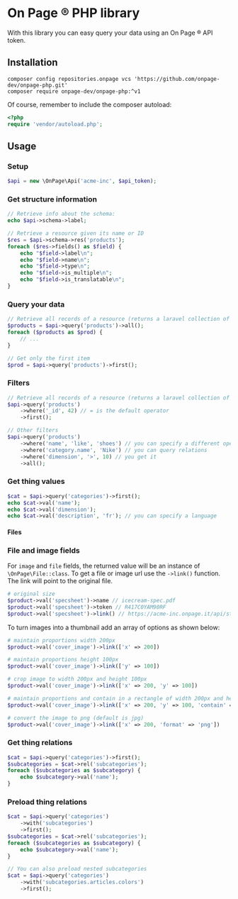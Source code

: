# On Page ® PHP library

With this library you can easy query your data using an On Page ® API token.

## Installation
```
composer config repositories.onpage vcs 'https://github.com/onpage-dev/onpage-php.git'
composer require onpage-dev/onpage-php:^v1
```

Of course, remember to include the composer autoload:
```php
<?php
require 'vendor/autoload.php';
```

## Usage

### Setup
```php
$api = new \OnPage\Api('acme-inc', $api_token);
```

### Get structure information
```php
// Retrieve info about the schema:
echo $api->schema->label;

// Retrieve a resource given its name or ID
$res = $api->schema->res('products');
foreach ($res->fields() as $field) {
    echo "$field->label\n";
    echo "$field->name\n";
    echo "$field->type\n";
    echo "$field->is_multiple\n";
    echo "$field->is_translatable\n";
}
```

### Query your data
```php
// Retrieve all records of a resource (returns a laravel collection of \OnPage\Thing)
$products = $api->query('products')->all();
foreach ($products as $prod) {
    // ...
}

// Get only the first item
$prod = $api->query('products')->first();
```

### Filters
```php
// Retrieve all records of a resource (returns a laravel collection of \OnPage\Thing)
$api->query('products')
    ->where('_id', 42) // = is the default operator
    ->first();

// Other filters
$api->query('products')
    ->where('name', 'like', 'shoes') // you can specify a different operator
    ->where('category.name', 'Nike') // you can query relations
    ->where('dimension', '>', 10) // you get it
    ->all();
```

### Get thing values
```php
$cat = $api->query('categories')->first();
echo $cat->val('name');
echo $cat->val('dimension');
echo $cat->val('description', 'fr'); // you can specify a language
```
#### Files

### File and image fields
For `image` and `file` fields, the returned value will be an instance of `\OnPage\File::class`.
To get a file or image url use the `->link()` function. The link will point to the original file.

```php
# original size
$product->val('specsheet')->name // icecream-spec.pdf
$product->val('specsheet')->token // R417C0YAM90RF
$product->val('specsheet')->link() // https://acme-inc.onpage.it/api/storage/R417C0YAM90RF?name=icecream-spec.pdf
```

To turn images into a thumbnail add an array of options as shown below:
```php
# maintain proportions width 200px
$product->val('cover_image')->link(['x' => 200])

# maintain proportions height 100px
$product->val('cover_image')->link(['y' => 100])

# crop image to width 200px and height 100px
$product->val('cover_image')->link(['x' => 200, 'y' => 100])

# maintain proportions and contain in a rectangle of width 200px and height 100px 
$product->val('cover_image')->link(['x' => 200, 'y' => 100, 'contain' => true])

# convert the image to png (default is jpg)
$product->val('cover_image')->link(['x' => 200, 'format' => 'png'])
```

### Get thing relations
```php
$cat = $api->query('categories')->first();
$subcategories = $cat->rel('subcategories');
foreach ($subcategories as $subcategory) {
    echo $subcategory->val('name');
}
```

### Preload thing relations
```php
$cat = $api->query('categories')
    ->with('subcategories')
    ->first();
$subcategories = $cat->rel('subcategories');
foreach ($subcategories as $subcategory) {
    echo $subcategory->val('name');
}

// You can also preload nested subcategories
$cat = $api->query('categories')
    ->with('subcategories.articles.colors')
    ->first();
```

